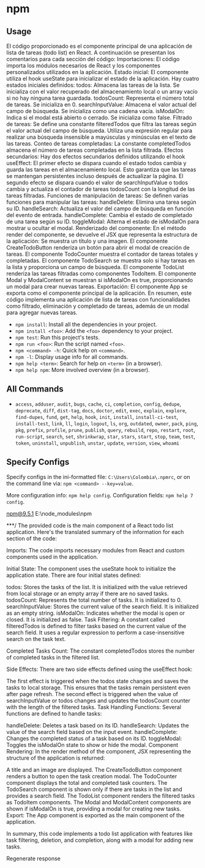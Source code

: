 # npm <command>

## Usage
El código proporcionado es el componente principal de una aplicación de lista de tareas (todo list) en React. A continuación se presentan los comentarios para cada sección del código:  Importaciones: El código importa los módulos necesarios de React y los componentes personalizados utilizados en la aplicación.  Estado inicial: El componente utiliza el hook useState para inicializar el estado de la aplicación. Hay cuatro estados iniciales definidos:  todos: Almacena las tareas de la lista. Se inicializa con el valor recuperado del almacenamiento local o un array vacío si no hay ninguna tarea guardada. todosCount: Representa el número total de tareas. Se inicializa en 0. searchInputValue: Almacena el valor actual del campo de búsqueda. Se inicializa como una cadena vacía. isModalOn: Indica si el modal está abierto o cerrado. Se inicializa como false. Filtrado de tareas: Se define una constante filteredTodos que filtra las tareas según el valor actual del campo de búsqueda. Utiliza una expresión regular para realizar una búsqueda insensible a mayúsculas y minúsculas en el texto de las tareas.  Conteo de tareas completadas: La constante completedTodos almacena el número de tareas completadas en la lista filtrada.  Efectos secundarios: Hay dos efectos secundarios definidos utilizando el hook useEffect:  El primer efecto se dispara cuando el estado todos cambia y guarda las tareas en el almacenamiento local. Esto garantiza que las tareas se mantengan persistentes incluso después de actualizar la página. El segundo efecto se dispara cuando el valor de searchInputValue o todos cambia y actualiza el contador de tareas todosCount con la longitud de las tareas filtradas. Funciones de manipulación de tareas: Se definen varias funciones para manipular las tareas:  handleDelete: Elimina una tarea según su ID. handleSearch: Actualiza el valor del campo de búsqueda en función del evento de entrada. handleComplete: Cambia el estado de completado de una tarea según su ID. toggleModal: Alterna el estado de isModalOn para mostrar u ocultar el modal. Renderizado del componente: En el método render del componente, se devuelve el JSX que representa la estructura de la aplicación:  Se muestra un título y una imagen. El componente CreateTodoButton renderiza un botón para abrir el modal de creación de tareas. El componente TodoCounter muestra el contador de tareas totales y completadas. El componente TodoSearch se muestra solo si hay tareas en la lista y proporciona un campo de búsqueda. El componente TodoList renderiza las tareas filtradas como componentes TodoItem. El componente Modal y ModalContent se muestran si isModalOn es true, proporcionando un modal para crear nuevas tareas. Exportación: El componente App se exporta como el componente principal de la aplicación.  En resumen, este código implementa una aplicación de lista de tareas con funcionalidades como filtrado, eliminación y completado de tareas, además de un modal para agregar nuevas tareas.

- `npm install`: Install all the dependencies in your project.
- `npm install <foo>`: Add the `<foo>` dependency to your project.
- `npm test`: Run this project's tests.
- `npm run <foo>`: Run the script named `<foo>`.
- `npm <command> -h`: Quick help on `<command>`.
- `npm -l`: Display usage info for all commands.
- `npm help <term>`: Search for help on `<term>` (in a browser).
- `npm help npm`: More involved overview (in a browser).

## All Commands

- `access`, `adduser`, `audit`, `bugs`, `cache`, `ci`, `completion`,
  `config`, `dedupe`, `deprecate`, `diff`, `dist-tag`, `docs`, `doctor`,
  `edit`, `exec`, `explain`, `explore`, `find-dupes`, `fund`, `get`, `help`,
  `hook`, `init`, `install`, `install-ci-test`, `install-test`, `link`,
  `ll`, `login`, `logout`, `ls`, `org`, `outdated`, `owner`, `pack`, `ping`,
  `pkg`, `prefix`, `profile`, `prune`, `publish`, `query`, `rebuild`, `repo`,
  `restart`, `root`, `run-script`, `search`, `set`, `shrinkwrap`, `star`,
  `stars`, `start`, `stop`, `team`, `test`, `token`, `uninstall`, `unpublish`,
  `unstar`, `update`, `version`, `view`, `whoami`

## Specify Configs

Specify configs in the ini-formatted file: `C:\Users\Colombia\.npmrc`, or on the command line via: `npm <command> --key=value`.

More configuration info: `npm help config`.
Configuration fields: `npm help 7 config`.

npm@9.5.1 E:\node_modules\npm

***/
The provided code is the main component of a React todo list application. Here's the translated summary of the information for each section of the code:

Imports: The code imports necessary modules from React and custom components used in the application.

Initial State: The component uses the useState hook to initialize the application state. There are four initial states defined:

todos: Stores the tasks of the list. It is initialized with the value retrieved from local storage or an empty array if there are no saved tasks.
todosCount: Represents the total number of tasks. It is initialized to 0.
searchInputValue: Stores the current value of the search field. It is initialized as an empty string.
isModalOn: Indicates whether the modal is open or closed. It is initialized as false.
Task Filtering: A constant called filteredTodos is defined to filter tasks based on the current value of the search field. It uses a regular expression to perform a case-insensitive search on the task text.

Completed Tasks Count: The constant completedTodos stores the number of completed tasks in the filtered list.

Side Effects: There are two side effects defined using the useEffect hook:

The first effect is triggered when the todos state changes and saves the tasks to local storage. This ensures that the tasks remain persistent even after page refresh.
The second effect is triggered when the value of searchInputValue or todos changes and updates the todosCount counter with the length of the filtered tasks.
Task Handling Functions: Several functions are defined to handle tasks:

handleDelete: Deletes a task based on its ID.
handleSearch: Updates the value of the search field based on the input event.
handleComplete: Changes the completed status of a task based on its ID.
toggleModal: Toggles the isModalOn state to show or hide the modal.
Component Rendering: In the render method of the component, JSX representing the structure of the application is returned:

A title and an image are displayed.
The CreateTodoButton component renders a button to open the task creation modal.
The TodoCounter component displays the total and completed task counters.
The TodoSearch component is shown only if there are tasks in the list and provides a search field.
The TodoList component renders the filtered tasks as TodoItem components.
The Modal and ModalContent components are shown if isModalOn is true, providing a modal for creating new tasks.
Export: The App component is exported as the main component of the application.

In summary, this code implements a todo list application with features like task filtering, deletion, and completion, along with a modal for adding new tasks.





Regenerate response

